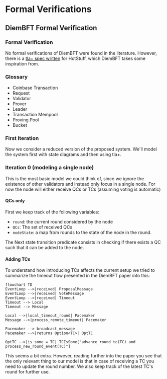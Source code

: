 # Formal Verifications

## DiemBFT Formal Verification

### Formal Verification
No formal verifications of DiemBFT were found in the literature. However, there is a [tla+ spec written](https://www.shs-conferences.org/articles/shsconf/abs/2021/04/shsconf_nid2020_01006/shsconf_nid2020_01006.html) for HotStuff, which DiemBFT takes some inspiration from.

### Glossary
- Coinbase Transaction
- Request
- Validator
- Prover
- Leader
- Transaction Mempool
- Proving Pool
- Bucket

### First Iteration

Now we consider a reduced version of the proposed system. We'll model the system first with state diagrams and then using tla+.

### Iteration 0 (modeling a single node)

This is the most basic model we could think of, since we ignore the existence of other validators and instead only focus in a single node. For now the node will either receive QCs or TCs (assuming voting is automatic)

#### QCs only

First we keep track of the following variables:
- `round`: the current round considered by the node
- `QCs`: The set of received QCs
- `nodeState`: a map from rounds to the state of the node in the round.

The Next state transition predicate consists in checking if there exists a QC such that it can be added to the node.

#### Adding TCs

To understand how introducing TCs affects the current setup we tried to summarize the timeout flow presented in the DiemBFT paper into this:

```mermaid
flowchart TD
EventLoop -->|received| ProposalMessage
EventLoop -->|received| VoteMessage
EventLoop -->|received| Timeout
Timeout --> Local
Timeout --> Message

Local -->|local_timeout_round| Pacemaker
Message -->|process_remote_timeout| Pacemaker

Pacemaker --> broadcast_message
Pacemaker -->|returns Option<TC>| OptTC

OptTC -->|is_some = TC| TCIsSome["advance_round_tc(TC) and process_new_round_event(TC)"]
```

This seems a bit extra. However, reading further into the paper you see that the only relevant thing to our model is that in case of receiving a TC you need to update the round number. We also keep track of the latest TC's round for further use.
